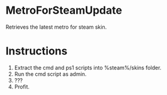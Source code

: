 # MetroForSteamUpdate
Retrieves the latest metro for steam skin.

# Instructions
1. Extract the cmd and ps1 scripts into %steam%/skins folder.
2. Run the cmd script as admin.
3. ???
4. Profit.

